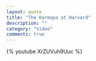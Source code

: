 ```yaml
---
layout: quote
title: "The Karmapa at Harvard"
description: ""
category: "Video"
comments: true
---
```

{% youtube XrZUVuh9Uuc %}